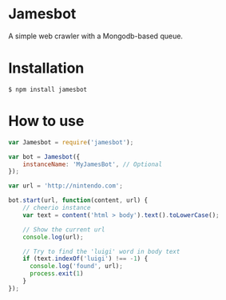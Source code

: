 # Jamesbot #

A simple web crawler with a Mongodb-based queue.
# Installation

```
$ npm install jamesbot
```

# How to use

```js
var Jamesbot = require('jamesbot');

var bot = Jamesbot({
    instanceName: 'MyJamesBot', // Optional
});

var url = 'http://nintendo.com';

bot.start(url, function(content, url) {
    // cheerio instance
    var text = content('html > body').text().toLowerCase();

    // Show the current url
    console.log(url);

    // Try to find the 'luigi' word in body text
    if (text.indexOf('luigi') !== -1) {
      console.log('found', url);
      process.exit(1)
    }
});
```
